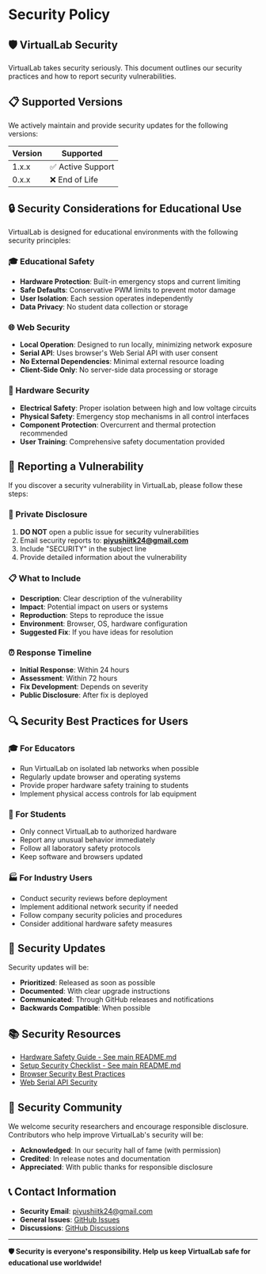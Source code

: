 # Security Policy

## 🛡️ VirtualLab Security

VirtualLab takes security seriously. This document outlines our security practices and how to report security vulnerabilities.

## 📋 Supported Versions

We actively maintain and provide security updates for the following versions:

| Version | Supported          |
| ------- | ------------------ |
| 1.x.x   | ✅ Active Support  |
| 0.x.x   | ❌ End of Life     |

## 🔒 Security Considerations for Educational Use

VirtualLab is designed for educational environments with the following security principles:

### 🎓 Educational Safety
- **Hardware Protection**: Built-in emergency stops and current limiting
- **Safe Defaults**: Conservative PWM limits to prevent motor damage  
- **User Isolation**: Each session operates independently
- **Data Privacy**: No student data collection or storage

### 🌐 Web Security
- **Local Operation**: Designed to run locally, minimizing network exposure
- **Serial API**: Uses browser's Web Serial API with user consent
- **No External Dependencies**: Minimal external resource loading
- **Client-Side Only**: No server-side data processing or storage

### 🔧 Hardware Security
- **Electrical Safety**: Proper isolation between high and low voltage circuits
- **Physical Safety**: Emergency stop mechanisms in all control interfaces
- **Component Protection**: Overcurrent and thermal protection recommended
- **User Training**: Comprehensive safety documentation provided

## 🚨 Reporting a Vulnerability

If you discover a security vulnerability in VirtualLab, please follow these steps:

### 📧 Private Disclosure
1. **DO NOT** open a public issue for security vulnerabilities
2. Email security reports to: **piyushiitk24@gmail.com**
3. Include "SECURITY" in the subject line
4. Provide detailed information about the vulnerability

### 📋 What to Include
- **Description**: Clear description of the vulnerability
- **Impact**: Potential impact on users or systems
- **Reproduction**: Steps to reproduce the issue
- **Environment**: Browser, OS, hardware configuration
- **Suggested Fix**: If you have ideas for resolution

### ⏰ Response Timeline
- **Initial Response**: Within 24 hours
- **Assessment**: Within 72 hours  
- **Fix Development**: Depends on severity
- **Public Disclosure**: After fix is deployed

## 🔍 Security Best Practices for Users

### 🎓 For Educators
- Run VirtualLab on isolated lab networks when possible
- Regularly update browser and operating systems
- Provide proper hardware safety training to students
- Implement physical access controls for lab equipment

### 👥 For Students  
- Only connect VirtualLab to authorized hardware
- Report any unusual behavior immediately
- Follow all laboratory safety protocols
- Keep software and browsers updated

### 🏭 For Industry Users
- Conduct security reviews before deployment
- Implement additional network security if needed
- Follow company security policies and procedures
- Consider additional hardware safety measures

## 🔄 Security Updates

Security updates will be:
- **Prioritized**: Released as soon as possible
- **Documented**: With clear upgrade instructions
- **Communicated**: Through GitHub releases and notifications
- **Backwards Compatible**: When possible

## 📚 Security Resources

- [Hardware Safety Guide - See main README.md](README.md#-complete-setup--troubleshooting-guide)
- [Setup Security Checklist - See main README.md](README.md#-quick-start-guide)  
- [Browser Security Best Practices](https://web.dev/browser-security/)
- [Web Serial API Security](https://developer.mozilla.org/en-US/docs/Web/API/Web_Serial_API#security_considerations)

## 🤝 Security Community

We welcome security researchers and encourage responsible disclosure. Contributors who help improve VirtualLab's security will be:

- **Acknowledged**: In our security hall of fame (with permission)
- **Credited**: In release notes and documentation
- **Appreciated**: With public thanks for responsible disclosure

## 📞 Contact Information

- **Security Email**: piyushiitk24@gmail.com
- **General Issues**: [GitHub Issues](https://github.com/Piyushiitk24/virtuallab-control-systems/issues)
- **Discussions**: [GitHub Discussions](https://github.com/Piyushiitk24/virtuallab-control-systems/discussions)

---

**🛡️ Security is everyone's responsibility. Help us keep VirtualLab safe for educational use worldwide!**
